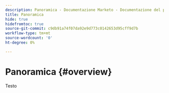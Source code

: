 ```yaml
---
description: Panoramica - Documentazione Marketo - Documentazione del prodotto
title: Panoramica
hide: true
hidefromtoc: true
source-git-commit: c9db91a74f07da92e9d773c0142653d95cff9d7b
workflow-type: tm+mt
source-wordcount: '0'
ht-degree: 0%

---
```


# Panoramica {#overview}

Testo
